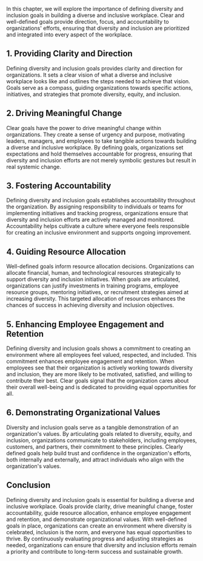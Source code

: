 
In this chapter, we will explore the importance of defining diversity and inclusion goals in building a diverse and inclusive workplace. Clear and well-defined goals provide direction, focus, and accountability to organizations' efforts, ensuring that diversity and inclusion are prioritized and integrated into every aspect of the workplace.

1\. Providing Clarity and Direction
----------------------------------

Defining diversity and inclusion goals provides clarity and direction for organizations. It sets a clear vision of what a diverse and inclusive workplace looks like and outlines the steps needed to achieve that vision. Goals serve as a compass, guiding organizations towards specific actions, initiatives, and strategies that promote diversity, equity, and inclusion.

2\. Driving Meaningful Change
----------------------------

Clear goals have the power to drive meaningful change within organizations. They create a sense of urgency and purpose, motivating leaders, managers, and employees to take tangible actions towards building a diverse and inclusive workplace. By defining goals, organizations set expectations and hold themselves accountable for progress, ensuring that diversity and inclusion efforts are not merely symbolic gestures but result in real systemic change.

3\. Fostering Accountability
---------------------------

Defining diversity and inclusion goals establishes accountability throughout the organization. By assigning responsibility to individuals or teams for implementing initiatives and tracking progress, organizations ensure that diversity and inclusion efforts are actively managed and monitored. Accountability helps cultivate a culture where everyone feels responsible for creating an inclusive environment and supports ongoing improvement.

4\. Guiding Resource Allocation
------------------------------

Well-defined goals inform resource allocation decisions. Organizations can allocate financial, human, and technological resources strategically to support diversity and inclusion initiatives. When goals are articulated, organizations can justify investments in training programs, employee resource groups, mentoring initiatives, or recruitment strategies aimed at increasing diversity. This targeted allocation of resources enhances the chances of success in achieving diversity and inclusion objectives.

5\. Enhancing Employee Engagement and Retention
----------------------------------------------

Defining diversity and inclusion goals shows a commitment to creating an environment where all employees feel valued, respected, and included. This commitment enhances employee engagement and retention. When employees see that their organization is actively working towards diversity and inclusion, they are more likely to be motivated, satisfied, and willing to contribute their best. Clear goals signal that the organization cares about their overall well-being and is dedicated to providing equal opportunities for all.

6\. Demonstrating Organizational Values
--------------------------------------

Diversity and inclusion goals serve as a tangible demonstration of an organization's values. By articulating goals related to diversity, equity, and inclusion, organizations communicate to stakeholders, including employees, customers, and partners, their commitment to these principles. Clearly defined goals help build trust and confidence in the organization's efforts, both internally and externally, and attract individuals who align with the organization's values.

Conclusion
----------

Defining diversity and inclusion goals is essential for building a diverse and inclusive workplace. Goals provide clarity, drive meaningful change, foster accountability, guide resource allocation, enhance employee engagement and retention, and demonstrate organizational values. With well-defined goals in place, organizations can create an environment where diversity is celebrated, inclusion is the norm, and everyone has equal opportunities to thrive. By continuously evaluating progress and adjusting strategies as needed, organizations can ensure that diversity and inclusion efforts remain a priority and contribute to long-term success and sustainable growth.
